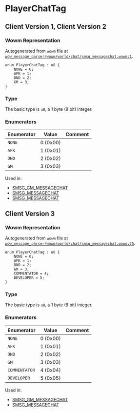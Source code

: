 # PlayerChatTag

## Client Version 1, Client Version 2

### Wowm Representation

Autogenerated from `wowm` file at [`wow_message_parser/wowm/world/chat/smsg_messagechat.wowm:1`](https://github.com/gtker/wow_messages/tree/main/wow_message_parser/wowm/world/chat/smsg_messagechat.wowm#L1).

```rust,ignore
enum PlayerChatTag : u8 {
    NONE = 0;
    AFK = 1;
    DND = 2;
    GM = 3;
}
```
### Type
The basic type is `u8`, a 1 byte (8 bit) integer.
### Enumerators
| Enumerator | Value  | Comment |
| --------- | -------- | ------- |
| `NONE` | 0 (0x00) |  |
| `AFK` | 1 (0x01) |  |
| `DND` | 2 (0x02) |  |
| `GM` | 3 (0x03) |  |

Used in:
* [SMSG_GM_MESSAGECHAT](smsg_gm_messagechat.md)
* [SMSG_MESSAGECHAT](smsg_messagechat.md)
* [SMSG_MESSAGECHAT](smsg_messagechat.md)

## Client Version 3

### Wowm Representation

Autogenerated from `wowm` file at [`wow_message_parser/wowm/world/chat/smsg_messagechat.wowm:75`](https://github.com/gtker/wow_messages/tree/main/wow_message_parser/wowm/world/chat/smsg_messagechat.wowm#L75).

```rust,ignore
enum PlayerChatTag : u8 {
    NONE = 0;
    AFK = 1;
    DND = 2;
    GM = 3;
    COMMENTATOR = 4;
    DEVELOPER = 5;
}
```
### Type
The basic type is `u8`, a 1 byte (8 bit) integer.
### Enumerators
| Enumerator | Value  | Comment |
| --------- | -------- | ------- |
| `NONE` | 0 (0x00) |  |
| `AFK` | 1 (0x01) |  |
| `DND` | 2 (0x02) |  |
| `GM` | 3 (0x03) |  |
| `COMMENTATOR` | 4 (0x04) |  |
| `DEVELOPER` | 5 (0x05) |  |

Used in:
* [SMSG_GM_MESSAGECHAT](smsg_gm_messagechat.md)
* [SMSG_MESSAGECHAT](smsg_messagechat.md)

